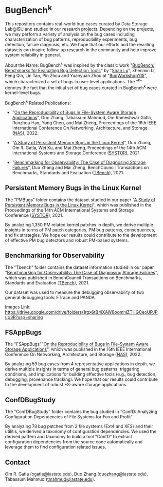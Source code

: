 # BugBench<sup>k</sup> 

This repository contains real-world bug cases curated by Data Storage Lab@ISU and studied in our research projects. Depending on the projects, we may perform a variety of analysis on the bug cases including characterization of bug patterns, reproducibility experiments, bug detection, failure diagnosis, etc. We hope that our efforts and the resulting datasets can inspire follow-up research in the community and help improve system reliability in general.

About the Name: BugBench<sup>k</sup>  was inspired by the classic work "[BugBench: Benchmarks for Evaluating Bug Detection Tools](https://www.cs.umd.edu/~pugh/BugWorkshop05/papers/63-lu.pdf)" by "[Shan Lu](http://people.cs.uchicago.edu/~shanlu/)", Zhenmin Li, Feng Qin, Lin Tan, Pin Zhou and Yuanyuan Zhou at "[BugWorkshop'05](https://www.cs.umd.edu/~pugh/BugWorkshop05/)", which characterized a set of bugs in user-level applications. The "<sup>k</sup>" denotes the fact that the initial set of bug cases curated in BugBench<sup>k</sup> were kernel-level bugs.  

BugBench<sup>k</sup> Related Publications:

- "[On the Reproducibility of Bugs in File-System Aware Storage Applications](https://ieeexplore.ieee.org/document/9925445)", 
Duo Zhang, Tabassum Mahmud, Om Rameshwar Gatla, Runzhou Han, Yong Chen, and Mai Zheng,
Proceedings of the 16th IEEE International Conference On Networking, Architecture, and Storage ([NAS](http://www.nas-conference.org/NAS-2022/)), 2022.

- "[A Study of Persistent Memory Bugs in the Linux Kernel](https://dl.acm.org/doi/pdf/10.1145/3456727.3463783)",
Duo Zhang, Om R. Gatla, Wei Xu, and Mai Zheng,
Proceedings of the 14th ACM International Systems and Storage Conference ([SYSTOR](https://www.systor.org/2021/index.html)), 2021.

- "[Benchmarking for Observability: The Case of Diagnosing Storage Failures](https://www.sciencedirect.com/science/article/pii/S2772485921000065)", 
Duo Zhang and Mai Zheng,
BenchCouncil Transactions on Benchmarks, Standards and Evaluation ([TBench](https://www.benchcouncil.org/index.html)), 2021.

## Persistent Memory Bugs in the Linux Kernel ##

The "PMBugs" folder contains the dataset studied in our paper "[A Study of Persistent Memory Bugs in the Linux Kernel](https://dl.acm.org/doi/pdf/10.1145/3456727.3463783)", which was published in the Proceedings of the 14th ACM International Systems and Storage Conference ([SYSTOR](https://www.systor.org/2021/index.html)), 2021.

By analyzing 1,350 PM related kernel patches in depth, we derive multiple insights in terms of PM patch categories, PM bug patterns, consequences, and fix
strategies. We hope our results could contribute to the development of effective PM bug detectors and robust PM-based systems.

## Benchmarking for Observability ##

The "Tbench" folder contains the dataset information studied in our paper "[Benchmarking for Observability: The Case of Diagnosing Storage Failures](https://www.ece.iastate.edu/~mai/docs/papers/2021TBench-Debug.pdf)", which was published in BenchCouncil Transactions on Benchmarks, Standards and Evaluation ([TBench](https://www.benchcouncil.org/index.html)), 2021.

Our dataset was used to measure the debugging observability of two general debugging tools: FTrace and PANDA.

Images Link: https://drive.google.com/drive/folders/1rgx6tB4iXAW8oomnIZTHGCeoUPJPup3R?usp=sharing

## FSAppBugs ##
The "FSAppBugs""[On the Reproducibility of Bugs in File-System Aware Storage Applications](https://ieeexplore.ieee.org/document/9925445)", which was published in the 16th IEEE International Conference On Networking, Architecture, and Storage ([NAS](http://www.nas-conference.org/NAS-2022/)), 2022.

By analyzing 59 bug cases from 4 representative applications in depth, we derive multiple insights in terms of general bug patterns, triggering
conditions, and implications for building effective tools (e.g., bug detection, debugging, provenance tracking). We hope that our results could contribute to the development of robust FS-aware storage applications.

## ConfDBugStudy ##

The "ConfDBugStudy" folder contains the bug studied in "ConfD: Analyzing Configuration Dependencies of File Systems for Fun and Profit".

By analyzing 78 bug patches from 2 file systems (Ext4 and XFS) and their utilitis, we derived a taxonomy of configuration dependencies. We used the derived pattern and taxonomy to build a tool "ConfD" to extract configuration dependencies from the source code automatically and leverage them to find configuration related issues.

## Contact ##
Om R. Gatla (ogatla@iastate.edu), 
Duo Zhang (duozhang@iastate.edu),
Tabassum Mahmud (tmahmud@iastate.edu).


